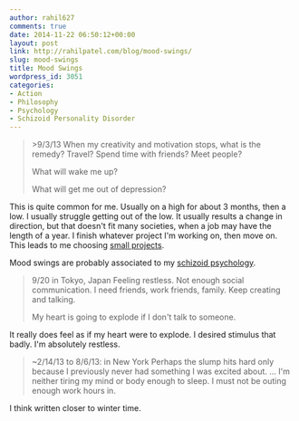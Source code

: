 ```yaml
---
author: rahil627
comments: true
date: 2014-11-22 06:50:12+00:00
layout: post
link: http://rahilpatel.com/blog/mood-swings/
slug: mood-swings
title: Mood Swings
wordpress_id: 3051
categories:
- Action
- Philosophy
- Psychology
- Schizoid Personality Disorder
---
```


<blockquote>>9/3/13
When my creativity and motivation stops, what is the remedy? Travel? Spend time with friends? Meet people?

What will wake me up?

What will get me out of depression?</blockquote>



This is quite common for me. Usually on a high for about 3 months, then a low. I usually struggle getting out of the low. It usually results a change in direction, but that doesn't fit many societies, when a job may have the length of a year. I finish whatever project I'm working on, then move on. This leads to me choosing [small projects](http://www.rahilpatel.com/blog/constant-art-ethics).

Mood swings are probably associated to my [schizoid psychology](http://www.rahilpatel.com/blog/the-life-of-a-nomadic-schizoid).



<blockquote>9/20 in Tokyo, Japan
Feeling restless. Not enough social communication. I need friends, work friends, family. Keep creating and talking.

My heart is going to explode if I don't talk to someone.</blockquote>



It really does feel as if my heart were to explode. I desired stimulus that badly. I'm absolutely restless.



<blockquote>~2/14/13 to 8/6/13: in New York
Perhaps the slump hits hard only because I previously never had something I was excited about.
...
I'm neither tiring my mind or body enough to sleep. I must not be outing enough work hours in.</blockquote>



I think written closer to winter time.
